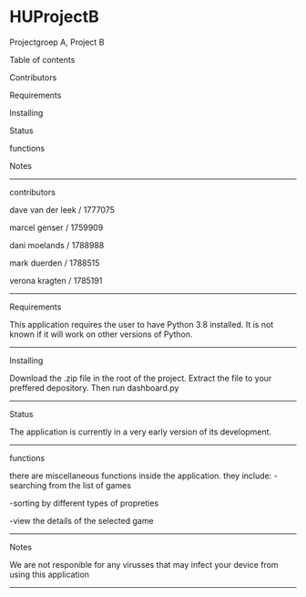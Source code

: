 # HUProjectB
Projectgroep A, Project B


Table of contents

Contributors

Requirements

Installing

Status

functions

Notes

***



contributors

dave van der leek / 1777075 

marcel genser / 1759909

dani moelands / 1788988

mark duerden / 1788515

verona kragten / 1785191

***

Requirements

This application requires the user to have Python 3.8 installed. It is not known if it will work on other versions of Python.
***


Installing

Download the .zip file in the root of the project. Extract the file to your preffered depository. Then run dashboard.py
***


Status

The application is currently in a very early version of its development.

***

functions

there are miscellaneous functions inside the application. they include:
-searching from the list of games

-sorting by different types of propreties

-view the details of the selected game


***


Notes

We are not responible for any virusses that may infect your device from using this application
***
